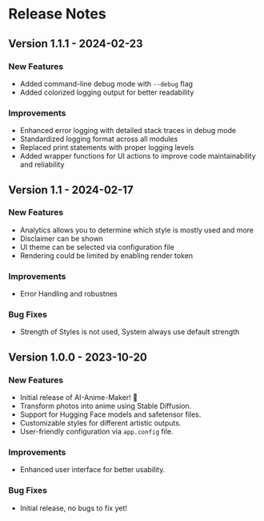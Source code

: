 # Release Notes

## Version 1.1.1 - 2024-02-23

### New Features
- Added command-line debug mode with `--debug` flag
- Added colorized logging output for better readability

### Improvements
- Enhanced error logging with detailed stack traces in debug mode
- Standardized logging format across all modules
- Replaced print statements with proper logging levels
- Added wrapper functions for UI actions to improve code maintainability and reliability

## Version 1.1 - 2024-02-17

### New Features
- Analytics allows you to determine which style is mostly used and more
- Disclaimer can be shown
- UI theme can be selected via configuration file
- Rendering could be limited by enabling render token

### Improvements
- Error Handling and robustnes

### Bug Fixes
- Strength of Styles is not used, System always use default strength

## Version 1.0.0 - 2023-10-20

### New Features
- Initial release of AI-Anime-Maker! 🎉
- Transform photos into anime using Stable Diffusion.
- Support for Hugging Face models and safetensor files.
- Customizable styles for different artistic outputs.
- User-friendly configuration via `app.config` file.

### Improvements
- Enhanced user interface for better usability.

### Bug Fixes
- Initial release, no bugs to fix yet!

